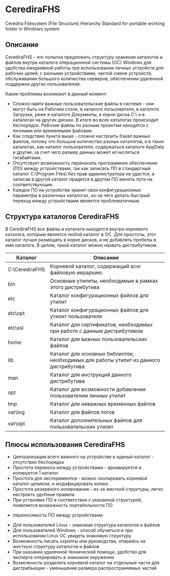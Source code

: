 # CerediraFHS

Ceredira Filesystem (File Structure) Hierarchy Standard for portable working folder in Windows system.

## Описание

CerediraFHS - это попытка предложить структуру хранения каталогов и файлов внутри каталога операционной
системы (ОС) Windows для удобства ежедневной работы при использовании личных устройств для рабочих целей, с
разными устройствами, частой смене устройств, обслуживании большого количества серверов,
обеспечении удаленной поддержки других пользователей.

Какие проблемы возникают в данный момент:
* Сложно найти важные пользовательские файлы в системе - они могут быть на Рабочем столе, в каталоге
пользователя, в каталоге Загрузки, реже в каталоге Документы, в корне диска C:\ и в каталогах
на других дисках. В итоге во всех каталогах происходит беспорядок. Рабочие файлы по разным проектам
находятся с личными или временными файлами.
* Как следствие пункта выше - сложно настроить бэкап важных файлов, потому что большое количество
разных каталогов, а в таких каталогах, как каталог пользователя, содержаться каталоги AppData и другие,
за счет чего размер данных может исчисляться гигабайтами.
* Отсутствует возможность переносить программное обеспечение (ПО) между устройствами, так как записать
ПО в стандартный каталог C:\Program Files\ без прав администратора не удастся, а записав в другой каталог
придется в другом ПО менять пути на соответствующие.
* Каждое ПО на устройстве хранит свои конфигурационные параметры в различных каталогах, из-за чего
делать быстрый переход между устройствами является проблематичным.

## Структура каталогов CerediraFHS

В CerediraFHS все файлы и каталоги находятся внутри корневого каталога, которым является любой каталог
в ОС. Для простоты, этот каталог лучше размещать в корне дисков, и не добавлять пробелы в имя каталога.
В целом, такой каталог можно назвать дистрибутивом.

| Каталог        | Описание                                                                              |
|----------------|---------------------------------------------------------------------------------------|
| C:\CerediraFHS | Корневой каталог, содержащий всю файловую иерархию.                                   |
| bin            | Основные утилиты, необходимые в рамках этого дистрибутива                             |
| etc            | Каталог конфигурационных файлов для утилит                                            |
| etc\opt        | Каталог конфигурационных файлов для утилит пользователя                               |
| etc\ssl        | Каталог для сертификатов, необходимых при работе с данным дистрибутивом               |
| home           | Каталог для важных пользовательских файлов                                            |
| lib            | Каталог для основных библиотек, необходимых для работы утилит из данного дистрибутива |
| man            | Каталог для инструкций данного дистрибутива                                           |
| opt            | Каталог для возможности добавления пользователем личных утилит                        |
| tmp            | Каталог для неважных временных файлов                                                 |
| var\log        | Каталог для файлов логов                                                              |
| var\opt        | Каталог дополнительных файлов для пользовательских утилит                             |

## Плюсы использования CerediraFHS

* Централизация всего важного на устройстве в единый каталог - отсутствие беспорядка
* Простота переноса между устройствами - архивируется и копируется 1 каталог
* Простота для экспериментов - можно скопировать корневой каталог целиком, и модифицировать копию
* Простота резервного копирования - из-за жесткой структуры, легко настроить удобные правила
* При установке ПО в соответствии с указанной структурой, появляется возможность портабельности ПО
- переносимость ПО между устройствами
* Для пользователей Linux - знакомая структура каталогов и файлов
* Для пользователей Windows - способ обучиться и при использовании Linux ОС увидеть знакомую структуру
* Возможность писать скрипты или руководства, опираясь на жесткую структуру каталогов и файлов
* При оказании удаленной технической помощи, удобство для эксперта оперировать в знакомом окружении
* Возможность разделить корневой каталог на отдельные части для дистрибьюции - уменьшение размера
распространяемых частей